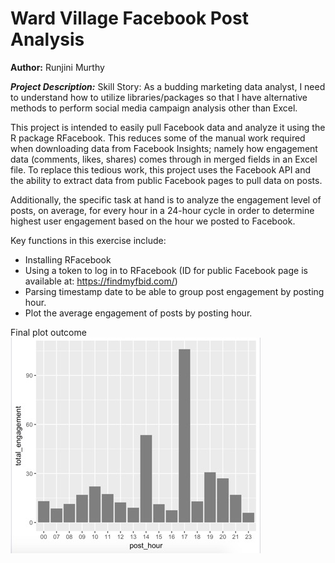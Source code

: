 # Ward Village Facebook Post Analysis

**Author:** Runjini Murthy

__*Project Description:*__
Skill Story: As a budding marketing data analyst, I need to understand how to utilize libraries/packages so that I have alternative methods to perform social media campaign analysis other than Excel.

This project is intended to easily pull Facebook data and analyze it using the R package RFacebook.  This reduces some of the manual work required when downloading data from Facebook Insights; namely how engagement data (comments, likes, shares) comes through in merged fields in an Excel file.  To replace this tedious work, this project uses the Facebook API and the ability to extract data from public Facebook pages to pull data on posts.  

Additionally, the specific task at hand is to analyze the engagement level of posts, on average, for every hour in a 24-hour cycle in order to determine highest user engagement based on the hour we posted to Facebook.

Key functions in this exercise include:
* Installing RFacebook
* Using a token to log in to RFacebook (ID for public Facebook page is available at: https://findmyfbid.com/)
* Parsing timestamp date to be able to group post engagement by posting hour.
* Plot the average engagement of posts by posting hour.

Final plot outcome
![Final ggplot of plot hours with highest engagement][image-file]

[image-file]: https://github.com/runjini/Runjini_Sprint_4/blob/master/Supporting%20Documents/ggplot-highest-engagement-plot-hours.jpg?raw=true "Final ggplot of plot hours with highest engagement"
